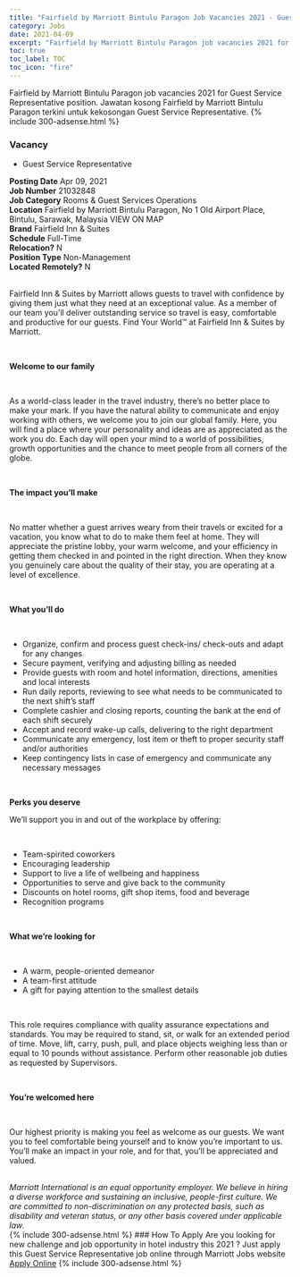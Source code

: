 ```yaml
---
title: "Fairfield by Marriott Bintulu Paragon Job Vacancies 2021 - Guest Service Representative" 
category: Jobs 
date: 2021-04-09 
excerpt: "Fairfield by Marriott Bintulu Paragon job vacancies 2021 for Guest Service Representative position. Jawatan kosong Fairfield by Marriott Bintulu Paragon terkini untuk kekosongan Guest Service Representative." 
toc: true 
toc_label: TOC 
toc_icon: "fire" 
--- 
```


Fairfield by Marriott Bintulu Paragon job vacancies 2021 for Guest Service Representative position. Jawatan kosong Fairfield by Marriott Bintulu Paragon terkini untuk kekosongan Guest Service Representative. 
{% include 300-adsense.html %} 
### Vacancy 
- Guest Service Representative 
<div><div><b>Posting Date</b> Apr 09, 2021<br><b>Job Number</b> 21032848<br><b>Job Category</b> Rooms &amp; Guest Services Operations<br><b>Location</b> Fairfield by Marriott Bintulu Paragon, No 1 Old Airport Place, Bintulu, Sarawak, Malaysia VIEW ON MAP<br><b>Brand</b> Fairfield Inn &amp; Suites<br><b>Schedule</b> Full-Time<br><b>Relocation?</b> N<br><b>Position Type</b> Non-Management<br><b>Located Remotely?</b> N<br><br><p>Fairfield Inn &amp; Suites by Marriott allows guests to travel with confidence by giving them just what they need at an exceptional value. As a member of our team you'll deliver outstanding service so travel is easy, comfortable and productive for our guests. Find Your World&#8482; at Fairfield Inn &amp; Suites by Marriott.</p><br></div><div> <p><strong>Welcome to our family</strong></p> <p>&#160;</p> <p>As a world-class leader in the travel industry, there&#8217;s no better place to make your mark. If you have the natural ability to communicate and enjoy working with others, we welcome you to join our global family. Here, you will find a place where your personality and ideas are as appreciated as the work you do. Each day will open your mind to a world of possibilities, growth opportunities and the chance to meet people from all corners of the globe.</p> <p><strong>&#160;</strong></p> <p><strong>The impact you&#8217;ll make</strong></p> <p>&#160;</p> <p>No matter whether a guest arrives weary from their travels or excited for a vacation, you know what to do to make them feel at home. They will appreciate the pristine lobby, your warm welcome, and your efficiency in getting them checked in and pointed in the right direction. When they know you genuinely care about the quality of their stay, you are operating at a level of excellence.&#160;&#160;&#160;&#160;&#160;</p> <p>&#160;</p> <p><strong>What you&#8217;ll do</strong></p> <p>&#160;</p> <ul> <li>Organize, confirm and process guest check-ins/ check-outs and adapt for any changes</li> <li>Secure payment, verifying and adjusting billing as needed</li> <li>Provide guests with room and hotel information, directions, amenities and local interests</li> <li>Run daily reports, reviewing to see what needs to be communicated to the next shift&#8217;s staff</li> <li>Complete cashier and closing reports, counting the bank at the end of each shift securely</li> <li>Accept and record wake-up calls, delivering to the right department</li> <li>Communicate any emergency, lost item or theft to proper security staff and/or authorities</li> <li>Keep contingency lists in case of emergency and communicate any necessary messages</li> </ul> <p>&#160;</p> <p><strong>Perks you deserve</strong></p> <p>We&#8217;ll support you in and out of the workplace by offering:</p> <p>&#160;</p> <ul> <li>Team-spirited coworkers</li> <li>Encouraging leadership</li> <li>Support to live a life of wellbeing and happiness</li> <li>Opportunities to serve and give back to the community</li> <li>Discounts on hotel rooms, gift shop items, food and beverage</li> <li>Recognition programs</li> </ul> <p>&#160;</p> <p><strong>What we&#8217;re looking for</strong></p> <p>&#160;</p> <ul> <li>A warm, people-oriented demeanor</li> <li>A team-first attitude</li> <li>A gift for paying attention to the smallest details</li> </ul> <p>&#160;</p> <p>This role requires compliance with quality assurance expectations and standards. You may be required to stand, sit, or walk for an extended period of time. Move, lift, carry, push, pull, and place objects weighing less than or equal to 10 pounds without assistance. Perform other reasonable job duties as requested by Supervisors.</p> <p>&#160;</p> <p><strong>You&#8217;re welcomed here</strong></p> <p>&#160;</p> <p>Our highest priority is making you feel as welcome as our guests. We want you to feel comfortable being yourself and to know you&#8217;re important to us. You&#8217;ll make an impact in your role, and for that, you&#8217;ll be appreciated and valued.</p> </div> <div> &#160;</div> <em>Marriott International is an equal opportunity employer.&#160;We believe in hiring a diverse workforce and sustaining an inclusive, people-first culture.&#160;We are committed to non-discrimination on&#160;any&#160;protected&#160;basis, such as disability and veteran status, or any other basis covered under applicable law.</em><br></div> 
{% include 300-adsense.html %} 
### How To Apply 
Are you looking for new challenge and job opportunity in hotel industry this 2021 ?
Just apply this Guest Service Representative job online through Marriott Jobs website 
<a href="https://jobs.marriott.com/marriott/jobs/21032848?lang=en-us" class="btn btn--info" target="_blank" rel="nofollow noopenner">Apply Online</a> 
{% include 300-adsense.html %} 